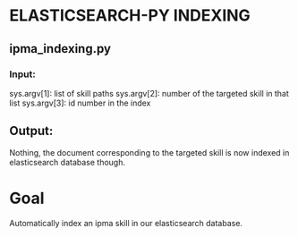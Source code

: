# ELASTICSEARCH-PY INDEXING
## ipma_indexing.py
### Input:
sys.argv[1]: list of skill paths
sys.argv[2]: number of the targeted skill in that list
sys.argv[3]: id number in the index
## Output:
Nothing, the document corresponding to the targeted skill is  now indexed in elasticsearch database though.
# Goal
Automatically index an ipma skill in our elasticsearch database.
